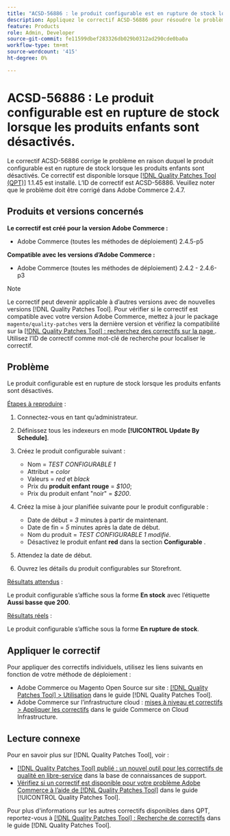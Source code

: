```yaml
---
title: "ACSD-56886 : le produit configurable est en rupture de stock lorsque les produits enfants sont désactivés"
description: Appliquez le correctif ACSD-56886 pour résoudre le problème Adobe Commerce où le produit configurable devient en rupture de stock enfant lorsque les produits sont désactivés.
feature: Products
role: Admin, Developer
source-git-commit: fe11599dbef283326db029b0312ad290cde0ba0a
workflow-type: tm+mt
source-wordcount: '415'
ht-degree: 0%

---
```


# ACSD-56886 : Le produit configurable est en rupture de stock lorsque les produits enfants sont désactivés.

Le correctif ACSD-56886 corrige le problème en raison duquel le produit configurable est en rupture de stock lorsque les produits enfants sont désactivés. Ce correctif est disponible lorsque [[!DNL Quality Patches Tool (QPT)]](https://experienceleague.adobe.com/en/docs/commerce-knowledge-base/kb/announcements/commerce-announcements/magento-quality-patches-released-new-tool-to-self-serve-quality-patches) 1.1.45 est installé. L’ID de correctif est ACSD-56886. Veuillez noter que le problème doit être corrigé dans Adobe Commerce 2.4.7.

## Produits et versions concernés

**Le correctif est créé pour la version Adobe Commerce :**

* Adobe Commerce (toutes les méthodes de déploiement) 2.4.5-p5

**Compatible avec les versions d’Adobe Commerce :**

* Adobe Commerce (toutes les méthodes de déploiement) 2.4.2 - 2.4.6-p3

>[!NOTE]
>
>Le correctif peut devenir applicable à d’autres versions avec de nouvelles versions [!DNL Quality Patches Tool]. Pour vérifier si le correctif est compatible avec votre version Adobe Commerce, mettez à jour le package `magento/quality-patches` vers la dernière version et vérifiez la compatibilité sur la [[!DNL Quality Patches Tool] : recherchez des correctifs sur la page ](https://experienceleague.adobe.com/tools/commerce-quality-patches/index.html). Utilisez l’ID de correctif comme mot-clé de recherche pour localiser le correctif.

## Problème

Le produit configurable est en rupture de stock lorsque les produits enfants sont désactivés.

<u>Étapes à reproduire</u> :

1. Connectez-vous en tant qu’administrateur.
1. Définissez tous les indexeurs en mode **[!UICONTROL Update By Schedule]**.
1. Créez le produit configurable suivant :

   * Nom = *TEST CONFIGURABLE 1*
   * Attribut = *color*
   * Valeurs = *red* et *black*
   * Prix du **produit enfant rouge** = *$100*;
   * Prix du produit enfant &quot;noir&quot; = *$200*.

1. Créez la mise à jour planifiée suivante pour le produit configurable :

   * Date de début = *3* minutes à partir de maintenant.
   * Date de fin = *5* minutes après la date de début.
   * Nom du produit = *TEST CONFIGURABLE 1 modifié*.
   * Désactivez le produit enfant **red** dans la section **Configurable** .

1. Attendez la date de début.
1. Ouvrez les détails du produit configurables sur Storefront.

<u>Résultats attendus</u> :

Le produit configurable s’affiche sous la forme **En stock** avec l’étiquette **Aussi basse que 200**.

<u>Résultats réels</u> :

Le produit configurable s’affiche sous la forme **En rupture de stock**.

## Appliquer le correctif

Pour appliquer des correctifs individuels, utilisez les liens suivants en fonction de votre méthode de déploiement :

* Adobe Commerce ou Magento Open Source sur site : [[!DNL Quality Patches Tool] > Utilisation](/help/tools/quality-patches-tool/usage.md) dans le guide [!DNL Quality Patches Tool].
* Adobe Commerce sur l’infrastructure cloud : [mises à niveau et correctifs > Appliquer les correctifs](https://experienceleague.adobe.com/docs/commerce-cloud-service/user-guide/develop/upgrade/apply-patches.html) dans le guide Commerce on Cloud Infrastructure.

## Lecture connexe

Pour en savoir plus sur [!DNL Quality Patches Tool], voir :

* [[!DNL Quality Patches Tool] publié : un nouvel outil pour les correctifs de qualité en libre-service](https://experienceleague.adobe.com/en/docs/commerce-knowledge-base/kb/announcements/commerce-announcements/magento-quality-patches-released-new-tool-to-self-serve-quality-patches) dans la base de connaissances de support.
* [Vérifiez si un correctif est disponible pour votre problème Adobe Commerce à l’aide de  [!DNL Quality Patches Tool]](/help/tools/quality-patches-tool/patches-available-in-qpt/check-patch-for-magento-issue-with-magento-quality-patches.md) dans le guide [!UICONTROL Quality Patches Tool].


Pour plus d&#39;informations sur les autres correctifs disponibles dans QPT, reportez-vous à [[!DNL Quality Patches Tool] : Recherche de correctifs](https://experienceleague.adobe.com/tools/commerce-quality-patches/index.html) dans le guide [!DNL Quality Patches Tool].
